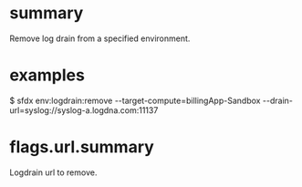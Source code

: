 # summary

Remove log drain from a specified environment.

# examples

$ sfdx env:logdrain:remove --target-compute=billingApp-Sandbox --drain-url=syslog://syslog-a.logdna.com:11137

# flags.url.summary

Logdrain url to remove.
